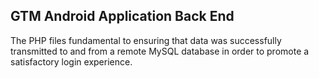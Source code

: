 ## GTM Android Application Back End
The PHP files fundamental to ensuring that data was successfully transmitted to and from a remote MySQL database in order to promote a satisfactory login experience.
